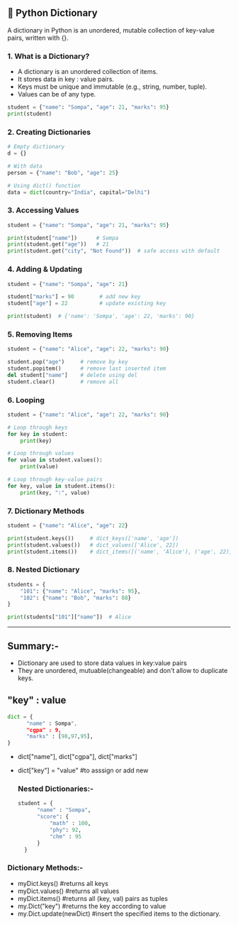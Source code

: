 ## 📘 Python Dictionary
A dictionary in Python is an unordered, mutable collection of key-value pairs, written with {}.

### 1. What is a Dictionary?
* A dictionary is an unordered collection of items.
* It stores data in key : value pairs.
* Keys must be unique and immutable (e.g., string, number, tuple).
* Values can be of any type.

```python
student = {"name": "Sompa", "age": 21, "marks": 95}
print(student)
```

### 2. Creating Dictionaries
```python
# Empty dictionary
d = {}

# With data
person = {"name": "Bob", "age": 25}

# Using dict() function
data = dict(country="India", capital="Delhi")
```

### 3. Accessing Values
```python
student = {"name": "Sompa", "age": 21, "marks": 95}

print(student["name"])      # Sompa
print(student.get("age"))   # 21
print(student.get("city", "Not Found"))  # safe access with default
```

### 4. Adding & Updating
```python
student = {"name": "Sompa", "age": 21}

student["marks"] = 90        # add new key
student["age"] = 22          # update existing key

print(student)  # {'name': 'Sompa', 'age': 22, 'marks': 90}
```

### 5. Removing Items
```python
student = {"name": "Alice", "age": 22, "marks": 90}

student.pop("age")     # remove by key
student.popitem()      # remove last inserted item
del student["name"]    # delete using del
student.clear()        # remove all
```

### 6. Looping
```python
student = {"name": "Alice", "age": 22, "marks": 90}

# Loop through keys
for key in student:
    print(key)

# Loop through values
for value in student.values():
    print(value)

# Loop through key-value pairs
for key, value in student.items():
    print(key, ":", value)
```

### 7. Dictionary Methods
```python
student = {"name": "Alice", "age": 22}

print(student.keys())     # dict_keys(['name', 'age'])
print(student.values())   # dict_values(['Alice', 22])
print(student.items())    # dict_items([('name', 'Alice'), ('age', 22)])
```

### 8. Nested Dictionary
```python
students = {
    "101": {"name": "Alice", "marks": 95},
    "102": {"name": "Bob", "marks": 88}
}

print(students["101"]["name"])  # Alice
```

---


## Summary:- 
* Dictionary are used to store data values in key:value pairs
* They are unordered, mutuable(changeable) and don't allow to duplicate keys.

## "key" : value 

```python
dict = {
      "name" : Sompa",
      "cgpa" : 9,
      "marks" : [98,97,95],
}
```
* dict["name"], dict["cgpa"], dict["marks"]
* dict["key"] = "value"   #to asssign or add new

  ### Nested Dictionaries:-

  ```python
  student = {
        "name" : "Sompa",
        "score": {
            "math" : 100,
            "phy": 92,
            "chm" : 95
        }
    }
  ```

### Dictionary Methods:-

* myDict.keys()    #returns all keys
* myDict.values()  #returns all values
* myDict.items()   #returns all (key, val) pairs as tuples
* my.Dict("key")   #returns the key according to value
* my.Dict.update(newDict)  #insert the specified items to the dictionary.

